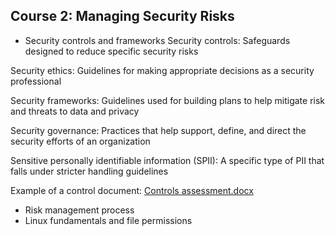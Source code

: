 ## Course 2: Managing Security Risks
- Security controls and frameworks
Security controls: Safeguards designed to reduce specific security risks

Security ethics: Guidelines for making appropriate decisions as a security professional

Security frameworks: Guidelines used for building plans to help mitigate risk and threats to data and privacy

Security governance: Practices that help support, define, and direct the security efforts of an organization

Sensitive personally identifiable information (SPII): A specific type of PII that falls under stricter handling guidelines

Example of a control document:
[Controls assessment.docx](https://github.com/user-attachments/files/20218758/Controls.assessment.docx)
  
- Risk management process
- Linux fundamentals and file permissions
